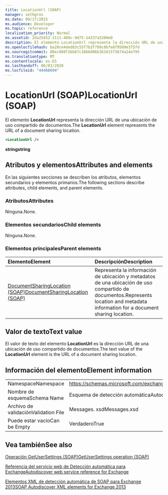 ```yaml
---
title: LocationUrl (SOAP)
manager: sethgros
ms.date: 09/17/2015
ms.audience: Developer
ms.topic: reference
localization_priority: Normal
ms.assetid: 2da25452-3111-489c-9d75-14337a5200e0
description: El elemento LocationUrl representa la dirección URL de una ubicación de uso compartido de documentos.
ms.openlocfilehash: ba28ce4ded83c55f7b3f799c0bfe6f9509e375fd
ms.sourcegitcommit: 88ec988f2bb67c1866d06b361615f3674a24e795
ms.translationtype: MT
ms.contentlocale: es-ES
ms.lasthandoff: 06/03/2020
ms.locfileid: "44468694"
---
```

# <a name="locationurl-soap"></a><span data-ttu-id="e1bdc-103">LocationUrl (SOAP)</span><span class="sxs-lookup"><span data-stu-id="e1bdc-103">LocationUrl (SOAP)</span></span>

<span data-ttu-id="e1bdc-104">El elemento **LocationUrl** representa la dirección URL de una ubicación de uso compartido de documentos.</span><span class="sxs-lookup"><span data-stu-id="e1bdc-104">The **LocationUrl** element represents the URL of a document sharing location.</span></span> 
  
```XML
<LocationUrl />
```

 <span data-ttu-id="e1bdc-105">**string**</span><span class="sxs-lookup"><span data-stu-id="e1bdc-105">**string**</span></span>
## <a name="attributes-and-elements"></a><span data-ttu-id="e1bdc-106">Atributos y elementos</span><span class="sxs-lookup"><span data-stu-id="e1bdc-106">Attributes and elements</span></span>

<span data-ttu-id="e1bdc-107">En las siguientes secciones se describen los atributos, elementos secundarios y elementos primarios.</span><span class="sxs-lookup"><span data-stu-id="e1bdc-107">The following sections describe attributes, child elements, and parent elements.</span></span>
  
### <a name="attributes"></a><span data-ttu-id="e1bdc-108">Atributos</span><span class="sxs-lookup"><span data-stu-id="e1bdc-108">Attributes</span></span>

<span data-ttu-id="e1bdc-109">Ninguna.</span><span class="sxs-lookup"><span data-stu-id="e1bdc-109">None.</span></span>
  
### <a name="child-elements"></a><span data-ttu-id="e1bdc-110">Elementos secundarios</span><span class="sxs-lookup"><span data-stu-id="e1bdc-110">Child elements</span></span>

<span data-ttu-id="e1bdc-111">Ninguna.</span><span class="sxs-lookup"><span data-stu-id="e1bdc-111">None.</span></span>
  
### <a name="parent-elements"></a><span data-ttu-id="e1bdc-112">Elementos principales</span><span class="sxs-lookup"><span data-stu-id="e1bdc-112">Parent elements</span></span>

|<span data-ttu-id="e1bdc-113">**Elemento**</span><span class="sxs-lookup"><span data-stu-id="e1bdc-113">**Element**</span></span>|<span data-ttu-id="e1bdc-114">**Descripción**</span><span class="sxs-lookup"><span data-stu-id="e1bdc-114">**Description**</span></span>|
|:-----|:-----|
|[<span data-ttu-id="e1bdc-115">DocumentSharingLocation (SOAP)</span><span class="sxs-lookup"><span data-stu-id="e1bdc-115">DocumentSharingLocation (SOAP)</span></span>](documentsharinglocation-soap.md) <br/> |<span data-ttu-id="e1bdc-116">Representa la información de ubicación y metadatos de una ubicación de uso compartido de documentos.</span><span class="sxs-lookup"><span data-stu-id="e1bdc-116">Represents location and metadata information for a document sharing location.</span></span>  <br/> |
   
## <a name="text-value"></a><span data-ttu-id="e1bdc-117">Valor de texto</span><span class="sxs-lookup"><span data-stu-id="e1bdc-117">Text value</span></span>

<span data-ttu-id="e1bdc-118">El valor de texto del elemento **LocationUrl** es la dirección URL de una ubicación de uso compartido de documentos.</span><span class="sxs-lookup"><span data-stu-id="e1bdc-118">The text value of the **LocationUrl** element is the URL of a document sharing location.</span></span> 
  
## <a name="element-information"></a><span data-ttu-id="e1bdc-119">Información del elemento</span><span class="sxs-lookup"><span data-stu-id="e1bdc-119">Element information</span></span>

|||
|:-----|:-----|
|<span data-ttu-id="e1bdc-120">Namespace</span><span class="sxs-lookup"><span data-stu-id="e1bdc-120">Namespace</span></span>  <br/> |https://schemas.microsoft.com/exchange/2010/Autodiscover  <br/> |
|<span data-ttu-id="e1bdc-121">Nombre de esquema</span><span class="sxs-lookup"><span data-stu-id="e1bdc-121">Schema Name</span></span>  <br/> |<span data-ttu-id="e1bdc-122">Esquema de detección automática</span><span class="sxs-lookup"><span data-stu-id="e1bdc-122">Autodiscover schema</span></span>  <br/> |
|<span data-ttu-id="e1bdc-123">Archivo de validación</span><span class="sxs-lookup"><span data-stu-id="e1bdc-123">Validation File</span></span>  <br/> |<span data-ttu-id="e1bdc-124">Messages. xsd</span><span class="sxs-lookup"><span data-stu-id="e1bdc-124">Messages.xsd</span></span>  <br/> |
|<span data-ttu-id="e1bdc-125">Puede estar vacío</span><span class="sxs-lookup"><span data-stu-id="e1bdc-125">Can be Empty</span></span>  <br/> |<span data-ttu-id="e1bdc-126">Verdadero</span><span class="sxs-lookup"><span data-stu-id="e1bdc-126">True</span></span>  <br/> |
   
## <a name="see-also"></a><span data-ttu-id="e1bdc-127">Vea también</span><span class="sxs-lookup"><span data-stu-id="e1bdc-127">See also</span></span>



[<span data-ttu-id="e1bdc-128">Operación GetUserSettings (SOAP)</span><span class="sxs-lookup"><span data-stu-id="e1bdc-128">GetUserSettings operation (SOAP)</span></span>](getusersettings-operation-soap.md)


[<span data-ttu-id="e1bdc-129">Referencia del servicio web de Detección automática para Exchange</span><span class="sxs-lookup"><span data-stu-id="e1bdc-129">Autodiscover web service reference for Exchange</span></span>](autodiscover-web-service-reference-for-exchange.md)
  
[<span data-ttu-id="e1bdc-130">Elementos XML de detección automática de SOAP para Exchange 2013</span><span class="sxs-lookup"><span data-stu-id="e1bdc-130">SOAP Autodiscover XML elements for Exchange 2013</span></span>](soap-autodiscover-xml-elements-for-exchange-2013.md)

